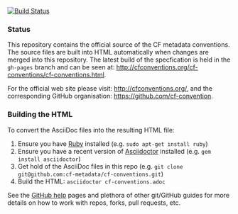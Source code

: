 [![Build Status](https://secure.travis-ci.org/cf-convention/cf-conventions.png)](http://travis-ci.org/cf-convention/cf-conventions)

### Status

This repository contains the official source of the CF metadata conventions. 
The source files are built into HTML automatically when changes are merged into this repository. 
The latest build of the specfication is held in the `gh-pages` branch and can be seen at: http://cfconventions.org/cf-conventions/cf-conventions.html.

For the official web site please visit: http://cfconventions.org/,
and the corresponding GitHub organisation: https://github.com/cf-convention.

### Building the HTML

To convert the AsciiDoc files into the resulting HTML file:

1. Ensure you have [Ruby](https://www.ruby-lang.org/) installed (e.g. `sudo apt-get install ruby`)
2. Ensure you have a recent version of [Asciidoctor](http://asciidoctor.org/) installed (e.g. `gem install asciidoctor`)
3. Get hold of the AsciiDoc files in this repo (e.g. `git clone git@github.com:cf-metadata/cf-conventions.git`)
4. Build the HTML: `asciidoctor cf-conventions.adoc`

See the [GitHub help](https://help.github.com/) pages and plethora of other git/GitHub guides for more details on how to work with repos, forks, pull requests, etc.
